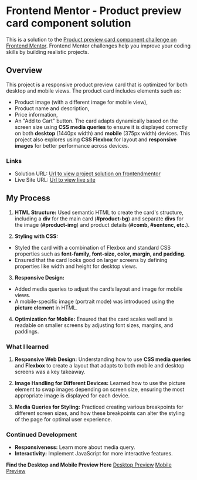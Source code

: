 # Frontend Mentor - Product preview card component solution

This is a solution to the [Product preview card component challenge on Frontend Mentor](https://www.frontendmentor.io/challenges/product-preview-card-component-GO7UmttRfa). Frontend Mentor challenges help you improve your coding skills by building realistic projects. 

## Overview
This project is a responsive product preview card that is optimized for both desktop and mobile views. The product card includes elements such as:
- Product image (with a different image for mobile view),
- Product name and description,
- Price information,
- An "Add to Cart" button. 
The card adapts dynamically based on the screen size using **CSS media queries** to ensure it is displayed correctly on both **desktop** (1440px width) and **mobile** (375px width) devices. This project also explores using **CSS Flexbox** for layout and **responsive images** for better performance across devices.

### Links
- Solution URL: [Url to view project solution on frontendmentor](https://www.frontendmentor.io/solutions/responsive-product-card-design-H8cjkaYW-r)
- Live Site URL: [Url to view live site](https://motunz.github.io/Responsive-Product-Card-Design/)
## My Process
1. **HTML Structure:**
Used semantic HTML to create the card's structure, including a **div** for the main card (**#product-bg**) and separate **divs** for the image (**#product-img**) and product details (**#comb, #sentenc, etc.**).

2. **Styling with CSS:**
- Styled the card with a combination of Flexbox and standard CSS properties such as **font-family, font-size, color, margin, and padding**.
- Ensured that the card looks good on larger screens by defining properties like width and height for desktop views.

3. **Responsive Design:**
- Added media queries to adjust the card’s layout and image for mobile views.
- A mobile-specific image (portrait mode) was introduced using the **picture element** in HTML.

4. **Optimization for Mobile:**
Ensured that the card scales well and is readable on smaller screens by adjusting font sizes, margins, and paddings.

### What I learned
1. **Responsive Web Design:**
Understanding how to use **CSS media queries** and **Flexbox** to create a layout that adapts to both mobile and desktop screens was a key takeaway.

2. **Image Handling for Different Devices:**
Learned how to use the picture element to swap images depending on screen size, ensuring the most appropriate image is displayed for each device.

3. **Media Queries for Styling:**
Practiced creating various breakpoints for different screen sizes, and how these breakpoints can alter the styling of the page for optimal user experience.

### Continued Development
- **Responsiveness:** Learn more about media query.
- **Interactivity:** Implement JavaScript for more interactive features. 

**Find the Desktop and Mobile Preview Here**
[Desktop Preview](./Designs/Desktop%20Preview.PNG)
[Mobile Preview](./Designs/Mobile%20Preview.PNG)